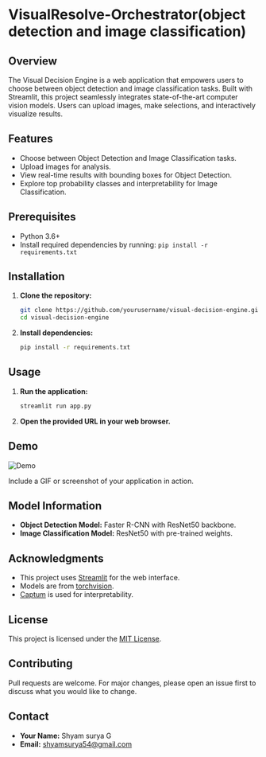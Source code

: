# VisualResolve-Orchestrator(object detection and image classification)


## Overview

The Visual Decision Engine is a web application that empowers users to choose between object detection and image classification tasks. Built with Streamlit, this project seamlessly integrates state-of-the-art computer vision models. Users can upload images, make selections, and interactively visualize results.

## Features

- Choose between Object Detection and Image Classification tasks.
- Upload images for analysis.
- View real-time results with bounding boxes for Object Detection.
- Explore top probability classes and interpretability for Image Classification.

## Prerequisites

- Python 3.6+
- Install required dependencies by running: `pip install -r requirements.txt`

## Installation

1. **Clone the repository:**

    ```bash
    git clone https://github.com/yourusername/visual-decision-engine.git
    cd visual-decision-engine
    ```

2. **Install dependencies:**

    ```bash
    pip install -r requirements.txt
    ```

## Usage

1. **Run the application:**

    ```bash
    streamlit run app.py
    ```

2. **Open the provided URL in your web browser.**

## Demo

![Demo](https://github.com/Shyamsurya-99/VisualResolve-Orchestrator/assets/110275462/23d6cdc4-21af-436e-b72f-4823e7e8fef2)


Include a GIF or screenshot of your application in action.

## Model Information

- **Object Detection Model:** Faster R-CNN with ResNet50 backbone.
- **Image Classification Model:** ResNet50 with pre-trained weights.

## Acknowledgments

- This project uses [Streamlit](https://streamlit.io/) for the web interface.
- Models are from [torchvision](https://pytorch.org/vision/stable/index.html).
- [Captum](https://captum.ai/) is used for interpretability.

## License

This project is licensed under the [MIT License](LICENSE).

## Contributing

Pull requests are welcome. For major changes, please open an issue first to discuss what you would like to change.

## Contact

- **Your Name:** Shyam surya G
- **Email:** shyamsurya54@gmail.com

